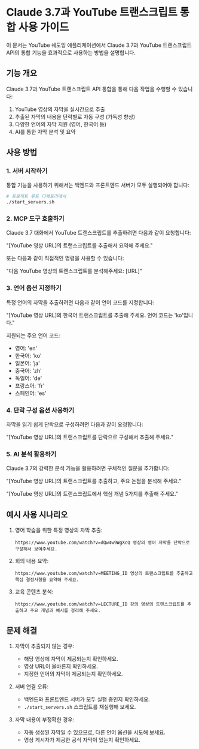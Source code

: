 # Claude 3.7과 YouTube 트랜스크립트 통합 사용 가이드

이 문서는 YouTube 쉐도잉 애플리케이션에서 Claude 3.7과 YouTube 트랜스크립트 API의 통합 기능을 효과적으로 사용하는 방법을 설명합니다.

## 기능 개요

Claude 3.7과 YouTube 트랜스크립트 API 통합을 통해 다음 작업을 수행할 수 있습니다:

1. YouTube 영상의 자막을 실시간으로 추출
2. 추출된 자막의 내용을 단락별로 자동 구성 (가독성 향상)
3. 다양한 언어의 자막 지원 (영어, 한국어 등)
4. AI를 통한 자막 분석 및 요약

## 사용 방법

### 1. 서버 시작하기

통합 기능을 사용하기 위해서는 백엔드와 프론트엔드 서버가 모두 실행되어야 합니다:

```bash
# 프로젝트 루트 디렉토리에서
./start_servers.sh
```

### 2. MCP 도구 호출하기

Claude 3.7 대화에서 YouTube 트랜스크립트를 추출하려면 다음과 같이 요청합니다:

"[YouTube 영상 URL]의 트랜스크립트를 추출해서 요약해 주세요."

또는 다음과 같이 직접적인 명령을 사용할 수 있습니다:

"다음 YouTube 영상의 트랜스크립트를 분석해주세요: [URL]"

### 3. 언어 옵션 지정하기

특정 언어의 자막을 추출하려면 다음과 같이 언어 코드를 지정합니다:

"[YouTube 영상 URL]의 한국어 트랜스크립트를 추출해 주세요. 언어 코드는 'ko'입니다."

지원되는 주요 언어 코드:
- 영어: 'en'
- 한국어: 'ko'
- 일본어: 'ja'
- 중국어: 'zh'
- 독일어: 'de'
- 프랑스어: 'fr'
- 스페인어: 'es'

### 4. 단락 구성 옵션 사용하기

자막을 읽기 쉽게 단락으로 구성하려면 다음과 같이 요청합니다:

"[YouTube 영상 URL]의 트랜스크립트를 단락으로 구성해서 추출해 주세요."

### 5. AI 분석 활용하기

Claude 3.7의 강력한 분석 기능을 활용하려면 구체적인 질문을 추가합니다:

"[YouTube 영상 URL]의 트랜스크립트를 추출하고, 주요 논점을 분석해 주세요."

"[YouTube 영상 URL]의 트랜스크립트에서 핵심 개념 5가지를 추출해 주세요."

## 예시 사용 시나리오

1. 영어 학습을 위한 특정 영상의 자막 추출:
   ```
   https://www.youtube.com/watch?v=dQw4w9WgXcQ 영상의 영어 자막을 단락으로 구성해서 보여주세요.
   ```

2. 회의 내용 요약:
   ```
   https://www.youtube.com/watch?v=MEETING_ID 영상의 트랜스크립트를 추출하고 핵심 결정사항을 요약해 주세요.
   ```

3. 교육 콘텐츠 분석:
   ```
   https://www.youtube.com/watch?v=LECTURE_ID 강의 영상의 트랜스크립트를 추출하고 주요 개념과 예시를 정리해 주세요.
   ```

## 문제 해결

1. 자막이 추출되지 않는 경우:
   - 해당 영상에 자막이 제공되는지 확인하세요.
   - 영상 URL이 올바른지 확인하세요.
   - 지정한 언어의 자막이 제공되는지 확인하세요.

2. 서버 연결 오류:
   - 백엔드와 프론트엔드 서버가 모두 실행 중인지 확인하세요.
   - `./start_servers.sh` 스크립트를 재실행해 보세요.

3. 자막 내용이 부정확한 경우:
   - 자동 생성된 자막일 수 있으므로, 다른 언어 옵션을 시도해 보세요.
   - 영상 게시자가 제공한 공식 자막이 있는지 확인하세요. 